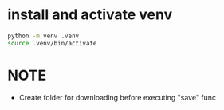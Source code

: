 # install and activate venv
```bash
python -m venv .venv
source .venv/bin/activate
```

# NOTE
- Create folder for downloading before executing "save" func